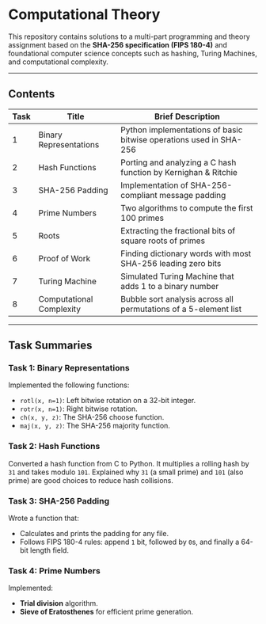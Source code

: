 # Computational Theory

This repository contains solutions to a multi-part programming and theory assignment based on the **SHA-256 specification (FIPS 180-4)** and foundational computer science concepts such as hashing, Turing Machines, and computational complexity.

---

## Contents

| Task | Title | Brief Description |
|------|-------|-------------------|
| 1 | Binary Representations | Python implementations of basic bitwise operations used in SHA-256 |
| 2 | Hash Functions | Porting and analyzing a C hash function by Kernighan & Ritchie |
| 3 | SHA-256 Padding | Implementation of SHA-256-compliant message padding |
| 4 | Prime Numbers | Two algorithms to compute the first 100 primes |
| 5 | Roots | Extracting the fractional bits of square roots of primes |
| 6 | Proof of Work | Finding dictionary words with most SHA-256 leading zero bits |
| 7 | Turing Machine | Simulated Turing Machine that adds 1 to a binary number |
| 8 | Computational Complexity | Bubble sort analysis across all permutations of a 5-element list |

---

## Task Summaries

### Task 1: Binary Representations
Implemented the following functions:
- `rotl(x, n=1)`: Left bitwise rotation on a 32-bit integer.
- `rotr(x, n=1)`: Right bitwise rotation.
- `ch(x, y, z)`: The SHA-256 choose function.
- `maj(x, y, z)`: The SHA-256 majority function.

### Task 2: Hash Functions
Converted a hash function from C to Python. It multiplies a rolling hash by `31` and takes modulo `101`. Explained why `31` (a small prime) and `101` (also prime) are good choices to reduce hash collisions.

### Task 3: SHA-256 Padding
Wrote a function that:
- Calculates and prints the padding for any file.
- Follows FIPS 180-4 rules: append `1` bit, followed by `0`s, and finally a 64-bit length field.

### Task 4: Prime Numbers
Implemented:
- **Trial division** algorithm.
- **Sieve of Eratosthenes** for efficient prime generation.

